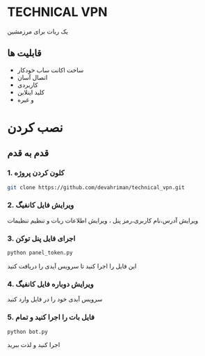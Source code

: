 # TECHNICAL VPN
یک ربات برای مرزمشین

## قابلیت ها
- ساخت اکانت ساب خودکار
- اتصال آسان
- کاربردی
- کلید اینلاین
- و غیره

# نصب کردن
## قدم به قدم
### 1. کلون کردن پروژه
```bash
git clone https://github.com/devahriman/technical_vpn.git
```
### 2. ویرایش فایل کانفیگ
ویرایش آدرس،نام کاربری،رمز پنل ، ویرایش اطلاعات ربات و تنظیم تنظیمات
### 3. اجرای فایل پنل توکن
```bash
python panel_token.py
```
این فایل را اجرا کنید تا سرویس آیدی را دریافت کنید
### 4. ویرایش دوباره فایل کانفیگ
سرویس آیدی خود را در فایل وارد کنید
### 5. فایل بات را اجرا کنید و تمام
```
python bot.py
```
اجرا کنید و لذت ببرید
